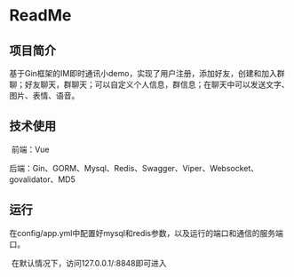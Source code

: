 # ReadMe

## 项目简介

​	基于Gin框架的IM即时通讯小demo，实现了用户注册，添加好友，创建和加入群聊；好友聊天，群聊天；可以自定义个人信息，群信息；在聊天中可以发送文字、图片、表情、语音。

## 技术使用

​	前端：Vue

​	后端：Gin、GORM、Mysql、Redis、Swagger、Viper、Websocket、govalidator、MD5

## 运行

​	在config/app.yml中配置好mysql和redis参数，以及运行的端口和通信的服务端口。

​	在默认情况下，访问127.0.0.1/:8848即可进入
